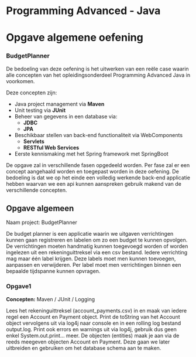 # Programming Advanced - Java
# Opgave algemene oefening
### BudgetPlanner

De bedoeling van deze oefening is het uitwerken van een reële case waarin alle concepten van het opleidingsonderdeel Programming Advanced Java in voorkomen.

Deze concepten zijn:

* Java project management via **Maven**
* Unit testing via **JUnit**
* Beheer van gegevens in een database via: 
	* **JDBC**
	* **JPA**
* Beschikbaar stellen van back-end functionaliteit via WebComponents
	* **Servlets**
	* **RESTful Web Services**
*  Eerste kennismaking met het Spring framework met SpringBoot

De opgave zal in verschillende fasen opgedeeld worden.
Per fase zal er een concept aangehaald worden en toegepast worden in deze oefening.
De bedoeling is dat we op het einde een volledig werkende back-end applicatie hebben waarvan we een api kunnen aanspreken gebruik makend van de verschillende concepten.


## Opgave algemeen
Naam project: BudgetPlanner


De budget planner is een applicatie waarin we uitgaven verrichtingen kunnen gaan registreren en labelen om zo een budget te kunnen opvolgen. 
De verrichtingen moeten handmatig kunnen toegevoegd worden of worden ingelezen uit een rekeninguittreksel via een csv bestand.
Iedere verrichting mag maar één label krijgen. Deze labels moet men kunnen toevoegen, aanpassen en verwijderen. 
Per label moet men verrichtingen binnen een bepaalde tijdspanne kunnen opvragen.


### Opgave1
**Concepten:** Maven / JUnit / Logging 

Lees het rekeninguittreksel (account_payments.csv) in en maak van iedere regel een Account en Payment object.
Print de toString van het Account object vervolgens uit via log4j naar console en in een rolling log bestand output.log. Print ook errors en warnings uit via log4j, gebruik dus geen enkel System.out.print... meer.
De objecten (entities) maak je aan via de reeds meegeven objecten Account en Payment. Deze gaan we later uitbreiden en gebruiken om het database schema aan te maken.


